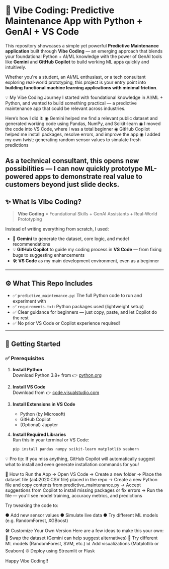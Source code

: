 # 🧠 Vibe Coding: Predictive Maintenance App with Python + GenAI + VS Code

This repository showcases a simple yet powerful **Predictive Maintenance application** built through **Vibe Coding** — an emerging approach that blends your foundational Python + AI/ML knowledge with the power of GenAI tools like **Gemini** and **GitHub Copilot** to build working ML apps quickly and intuitively.

Whether you're a student, an AI/ML enthusiast, or a tech consultant exploring real-world prototyping, this project is your entry point into **building functional machine learning applications with minimal friction**.

💡 My Vibe Coding Journey
I started with foundational knowledge in AI/ML + Python, and wanted to build something practical — a predictive maintenance app that could be relevant across industries.

Here’s how I did it:
◉ Gemini helped me find a relevant public dataset and generated working code using Pandas, NumPy, and Scikit-learn
◉ I moved the code into VS Code, where I was a total beginner
◉ GitHub Copilot helped me install packages, resolve errors, and improve the app
◉ I added my own twist: generating random sensor values to simulate fresh predictions

As a technical consultant, this opens new possibilities — I can now quickly prototype ML-powered apps to demonstrate real value to customers beyond just slide decks.
---

## ✨ What Is Vibe Coding?

> **Vibe Coding** = Foundational Skills + GenAI Assistants + Real-World Prototyping

Instead of writing everything from scratch, I used:
- 🔮 **Gemini** to generate the dataset, core logic, and model recommendations
- 💡 **GitHub Copilot** to guide my coding process in **VS Code** — from fixing bugs to suggesting enhancements
- 🛠️ **VS Code** as my main development environment, even as a beginner
---

## ⚙️ What This Repo Includes

- ✅ `predictive_maintenance.py`: The full Python code to run and experiment with
- ✅ `requirements.txt`: Python packages used (lightweight setup)
- ✅ Clear guidance for beginners — just copy, paste, and let Copilot do the rest
- ✅ No prior VS Code or Copilot experience required!
---

## 🚀 Getting Started

### ✅ Prerequisites

1. **Install Python**  
   Download Python 3.8+ from 👉 [python.org](https://www.python.org/downloads/)

2. **Install VS Code**  
   Download from 👉 [code.visualstudio.com](https://code.visualstudio.com)

3. **Install Extensions in VS Code**
   - Python (by Microsoft)
   - GitHub Copilot
   - (Optional) Jupyter

4. **Install Required Libraries**  
   Run this in your terminal or VS Code:

   ```bash
   pip install pandas numpy scikit-learn matplotlib seaborn

💡 Pro tip: If you miss anything, GitHub Copilot will automatically suggest what to install and even generate installation commands for you!

🧪 How to Run the App
→ Open VS Code
→ Create a new folder
→ Place the dataset file (ai4i2020.CSV file) placed in the repo 
→ Create a new Python file and copy contents from predictive_maintenance.py
→ Accept suggestions from Copilot to install missing packages or fix errors
→ Run the file — you'll see model training, accuracy metrics, and predictions

Try tweaking the code to:

● Add new sensor values
● Simulate live data
● Try different ML models (e.g. RandomForest, XGBoost)

🛠️ Customize Your Own Version
Here are a few ideas to make this your own:
🔄 Swap the dataset (Gemini can help suggest alternatives)
🧠 Try different ML models (RandomForest, SVM, etc.)
📊 Add visualizations (Matplotlib or Seaborn)
🌐 Deploy using Streamlit or Flask

Happy Vibe Coding!!

